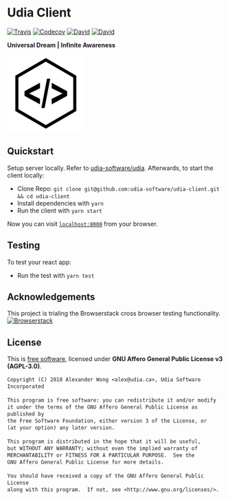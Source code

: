 # Udia Client

[![Travis](https://shields.alexander-wong.com/travis/udia-software/udia-client.svg?style=flat-square)](https://travis-ci.org/udia-software/udia-client)
[![Codecov](https://shields.alexander-wong.com/codecov/c/github/udia-software/udia-client.svg?style=flat-square)](https://codecov.io/gh/udia-software/udia-client)
[![David](https://shields.alexander-wong.com/david/udia-software/udia-client.svg?style=flat-square)](https://david-dm.org/udia-software/udia-client)
[![David](https://shields.alexander-wong.com/david/dev/udia-software/udia-client.svg?style=flat-square)](https://david-dm.org/udia-software/udia-client?type=dev)

**Universal Dream | Infinite Awareness**

[![UDIA](logo.svg)](https://udia.ca)

## Quickstart

Setup server locally. Refer to [udia-software/udia](https://github.com/udia-software/udia).
Afterwards, to start the client locally:

* Clone Repo: `git clone git@github.com:udia-software/udia-client.git && cd udia-client`
* Install dependencies with `yarn`
* Run the client with `yarn start`

Now you can visit [`localhost:8000`](http://localhost:8000) from your browser.

## Testing

To test your react app:

* Run the test with `yarn test`

## Acknowledgements

This project is trialing the Browserstack cross browser testing functionality.
[![Browserstack](https://bstacksupport.zendesk.com/attachments/token/38rkoBZFSHEAe9MeHzCOTi1cS/?name=Logo-01.svg)](https://www.browserstack.com/)

## License

This is [free software](https://www.gnu.org/philosophy/free-sw.en.html), licensed under **GNU Affero General Public License v3 (AGPL-3.0)**.

```text
Copyright (C) 2018 Alexander Wong <alex@udia.ca>, Udia Software Incorporated

This program is free software: you can redistribute it and/or modify
it under the terms of the GNU Affero General Public License as published by
the Free Software Foundation, either version 3 of the License, or
(at your option) any later version.

This program is distributed in the hope that it will be useful,
but WITHOUT ANY WARRANTY; without even the implied warranty of
MERCHANTABILITY or FITNESS FOR A PARTICULAR PURPOSE.  See the
GNU Affero General Public License for more details.

You should have received a copy of the GNU Affero General Public License
along with this program.  If not, see <http://www.gnu.org/licenses/>.
```
